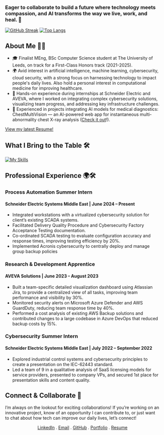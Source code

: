 ### Eager to collaborate to build a future where technology meets compassion, and AI transforms the way we live, work, and heal. 💙
[![GitHub Streak](https://streak-stats.demolab.com?user=Vindhyaa-Saravanan&theme=dark)](https://git.io/streak-stats)
[![Top Langs](https://github-readme-stats.vercel.app/api/top-langs/?username=Vindhyaa-Saravanan&layout=compact&theme=vision-friendly-dark)](https://github.com/anuraghazra/github-readme-stats)

## About Me 🧠💡
- 🎓 Finalist MEng, BSc Computer Science student at The University of Leeds, on track for a First-Class Honors track (2021-2025).
- 🌍 Avid interest in artificial intelligence, machine learning, cybersecurity, cloud security, with a strong focus on harnessing technology to impact people's daily lives. Also hold a personal interest in computational medicine for improving healthcare.
- 💼 Hands-on experience during internships at Schneider Electric and AVEVA, where I worked on integrating complex cybersecurity solutions, visualizing team progress, and addressing key infrastructure challenges.
- 🧬 Experienced in projects integrating AI models for medical diagnostics: ChestMultiVision — an AI-powered web app for instantaneous multi-abnormality chest X-ray analysis (<a href="https://chestmultivision.streamlit.app/">Check it out</a>!).

[View my latest Resume!](https://github.com/Vindhyaa-Saravanan/Vindhyaa-Saravanan/blob/main/resume.pdf)

## What I Bring to the Table 🛠️
[![My Skills](https://skillicons.dev/icons?i=py,java,html,css,js,c,tensorflow,flask,django,github,visualstudio,sqlite,nodejs,nextjs,materialui,react,tailwind,aws,azure)](https://skillicons.dev)

## Professional Experience 🌍🛠️

### Process Automation Summer Intern  
#### Schneider Electric Systems Middle East | June 2024 – Present
- Integrated workstations with a virtualized cybersecurity solution for client’s existing SCADA systems.
- Facilitated Delivery Quality Procedure and Cybersecurity Factory Acceptance Testing documentation.
- Co-ordinated SCADA testing to evaluate configuration accuracy and response times, improving testing efficiency by 20%.
- Implemented Acronis cybersecurity to centrally deploy and manage group backup policies

### Research & Development Apprentice
#### AVEVA Solutions | June 2023 – August 2023
- Built a team-specific detailed visualization dashboard using Atlassian Jira, to provide a centralized view of all tasks,
improving team performance and visibility by 30%.
- Monitored security alerts on Microsoft Azure Defender and AWS GuardDuty, reducing team response time by 40%.
- Performed a cost analysis of existing AWS Backup solutions and contributed changes to a large codebase in Azure DevOps
that reduced backup costs by 15%.

### Cybersecurity Summer Intern
#### Schneider Electric Systems Middle East | July 2022 – September 2022
- Explored industrial control systems and cybersecurity principles to create a presentation on the IEC-62443 standard.
- Led a team of 9 in a qualitative analysis of SaaS licensing models for service providers, presented to company VPs, and
secured 1st place for presentation skills and content quality.

## Connect & Collaborate 🤝
I’m always on the lookout for exciting collaborations! If you’re working on an innovative project, know of an opportunity I can contribute to, or just want to chat about how tech can improve our daily lives, let’s connect!

<p align="center">
    <a href="https://www.linkedin.com/in/vindhyaa-saravanan/" alt="Linkedin">LinkedIn</a> . 
    <a href="mailto:vindhyaa.saravanan@yahoo.in" alt="email">Email</a> . 
    <a href="https://github.com/Vindhyaa-Saravanan/" alt="GitHub">GitHub</a> . 
    <a href="https://vindhyaa-saravanan.my.canva.site" alt="My Portfolio">Portfolio</a> . 
    <a href="https://github.com/Vindhyaa-Saravanan/Vindhyaa-Saravanan/blob/main/resume.pdf" alt="My Resume">Resume</a>
  </p>

<!--
**Vindhyaa-Saravanan/Vindhyaa-Saravanan** is a ✨ _special_ ✨ repository because its `README.md` (this file) appears on your GitHub profile.

Here are some ideas to get you started:

- 🔭 I’m currently working on ...
- 🌱 I’m currently learning ...
- 👯 I’m looking to collaborate on ...
- 🤔 I’m looking for help with ...
- 💬 Ask me about ...
- 📫 How to reach me: ...
- 😄 Pronouns: ...
- ⚡ Fun fact: ...
-->
